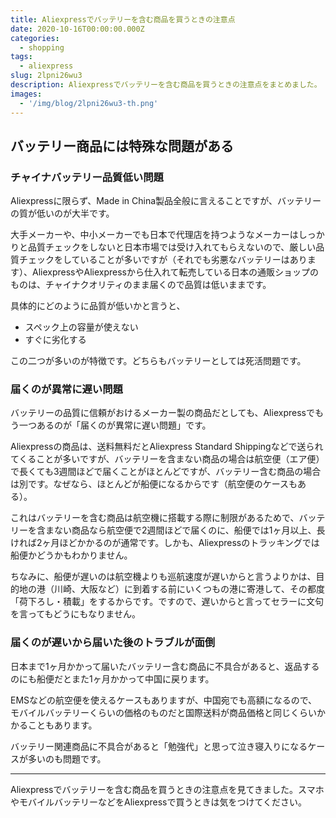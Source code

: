 ```yaml
---
title: Aliexpressでバッテリーを含む商品を買うときの注意点
date: 2020-10-16T00:00:00.000Z
categories:
  - shopping
tags:
  - aliexpress  
slug: 2lpni26wu3
description: Aliexpressでバッテリーを含む商品を買うときの注意点をまとめました。
images:
  - '/img/blog/2lpni26wu3-th.png'
---
```


## バッテリー商品には特殊な問題がある

### チャイナバッテリー品質低い問題

Aliexpressに限らず、Made in China製品全般に言えることですが、バッテリーの質が低いのが大半です。

大手メーカーや、中小メーカーでも日本で代理店を持つようなメーカーはしっかりと品質チェックをしないと日本市場では受け入れてもらえないので、厳しい品質チェックをしていることが多いですが（それでも劣悪なバッテリーはあります）、AliexpressやAliexpressから仕入れて転売している日本の通販ショップのものは、チャイナクオリティのまま届くので品質は低いままです。

具体的にどのように品質が低いかと言うと、

- スペック上の容量が使えない
- すぐに劣化する

この二つが多いのが特徴です。どちらもバッテリーとしては死活問題です。

### 届くのが異常に遅い問題

バッテリーの品質に信頼がおけるメーカー製の商品だとしても、Aliexpressでもう一つあるのが「届くのが異常に遅い問題」です。

Aliexpressの商品は、送料無料だとAliexpress Standard Shippingなどで送られてくることが多いですが、バッテリーを含まない商品の場合は航空便（エア便）で長くても3週間ほどで届くことがほとんどですが、バッテリー含む商品の場合は別です。なぜなら、ほとんどが船便になるからです（航空便のケースもある）。

これはバッテリーを含む商品は航空機に搭載する際に制限があるためで、バッテリーを含まない商品なら航空便で2週間ほどで届くのに、船便では1ヶ月以上、長ければ2ヶ月ほどかかるのが通常です。しかも、Aliexpressのトラッキングでは船便かどうかもわかりません。

ちなみに、船便が遅いのは航空機よりも巡航速度が遅いからと言うよりかは、目的地の港（川崎、大阪など）に到着する前にいくつもの港に寄港して、その都度「荷下ろし・積載」をするからです。ですので、遅いからと言ってセラーに文句を言ってもどうにもなりません。

### 届くのが遅いから届いた後のトラブルが面倒

日本まで1ヶ月かかって届いたバッテリー含む商品に不具合があると、返品するのにも船便だとまた1ヶ月かかって中国に戻ります。

EMSなどの航空便を使えるケースもありますが、中国宛でも高額になるので、モバイルバッテリーくらいの価格のものだと国際送料が商品価格と同じくらいかかることもあります。

バッテリー関連商品に不具合があると「勉強代」と思って泣き寝入りになるケースが多いのも問題です。

----

Aliexpressでバッテリーを含む商品を買うときの注意点を見てきました。スマホやモバイルバッテリーなどをAliexpressで買うときは気をつけてください。
